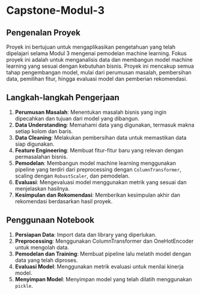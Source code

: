 # Capstone-Modul-3

## Pengenalan Proyek
Proyek ini bertujuan untuk mengaplikasikan pengetahuan yang telah dipelajari selama Modul 3 mengenai pemodelan machine learning. Fokus proyek ini adalah untuk menganalisis data dan membangun model machine learning yang sesuai dengan kebutuhan bisnis. Proyek ini mencakup semua tahap pengembangan model, mulai dari perumusan masalah, pembersihan data, pemilihan fitur, hingga evaluasi model dan pemberian rekomendasi.

## Langkah-langkah Pengerjaan
1. **Perumusan Masalah**: Menentukan masalah bisnis yang ingin dipecahkan dan tujuan dari model yang dibangun.
2. **Data Understanding**: Memahami data yang digunakan, termasuk makna setiap kolom dan baris.
3. **Data Cleaning**: Melakukan pembersihan data untuk memastikan data siap digunakan.
4. **Feature Engineering**: Membuat fitur-fitur baru yang relevan dengan permasalahan bisnis.
5. **Pemodelan**: Membangun model machine learning menggunakan pipeline yang terdiri dari preprocessing dengan `ColumnTransformer`, scaling dengan `RobustScaler`, dan pemodelan.
6. **Evaluasi**: Mengevaluasi model menggunakan metrik yang sesuai dan menjelaskan hasilnya.
7. **Kesimpulan dan Rekomendasi**: Memberikan kesimpulan akhir dan rekomendasi berdasarkan hasil proyek.

## Penggunaan Notebook
1. **Persiapan Data**: Import data dan library yang diperlukan.
2. **Preprocessing**: Menggunakan ColumnTransformer dan OneHotEncoder untuk mengolah data.
3. **Pemodelan dan Training**: Membuat pipeline lalu melatih model dengan data yang telah diproses.
4. **Evaluasi Model**: Menggunakan metrik evaluasi untuk menilai kinerja model.
5. **Menyimpan Model**: Menyimpan model yang telah dilatih menggunakan `pickle`.